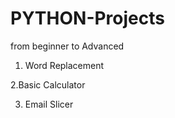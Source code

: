 # PYTHON-Projects
from beginner to Advanced

1. Word Replacement

2.Basic Calculator

3. Email Slicer